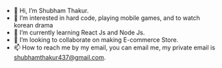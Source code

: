 - 👋 Hi, I’m Shubham Thakur.
- 👀 I’m interested in hard code, playing mobile games, and to watch korean drama
- 🌱 I’m currently learning React Js and Node Js. 
- 💞️ I’m looking to collaborate on making E-commerce Store.
- 📫 How to reach me by my email, you can email me, my private email is shubhamthakur437@gmail.com.

<!---
shubhamthakur437/shubhamthakur437 is a ✨ special ✨ repository because its `README.md` (this file) appears on your GitHub profile.
You can click the Preview link to take a look at your changes.
--->

